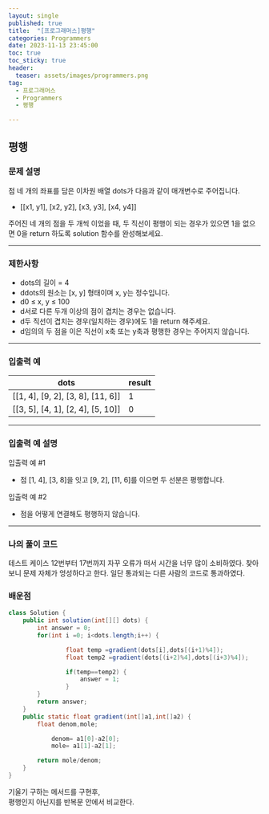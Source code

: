 ```yaml
---
layout: single
published: true
title:  "[프로그래머스]평행"
categories: Programmers
date: 2023-11-13 23:45:00
toc: true
toc_sticky: true
header:
  teaser: assets/images/programmers.png
tag:   
  - 프로그래머스
  - Programmers
  - 평행

---
```


## 평행

### 문제 설명

점 네 개의 좌표를 담은 이차원 배열  dots가 다음과 같이 매개변수로 주어집니다.

* [[x1, y1], [x2, y2], [x3, y3], [x4, y4]]

주어진 네 개의 점을 두 개씩 이었을 때, 두 직선이 평행이 되는 경우가 있으면 1을 없으면 0을 return 하도록 solution 함수를 완성해보세요.

----------------

### 제한사항

* dots의 길이 = 4
* ddots의 원소는 [x, y] 형태이며 x, y는 정수입니다.
* d0 ≤ x, y ≤ 100
* d서로 다른 두개 이상의 점이 겹치는 경우는 없습니다.
* d두 직선이 겹치는 경우(일치하는 경우)에도 1을 return 해주세요.
* d임의의 두 점을 이은 직선이 x축 또는 y축과 평행한 경우는 주어지지 않습니다.

----------------

### 입출력 예

|dots	|result|
|---|---|
|[[1, 4], [9, 2], [3, 8], [11, 6]]|	1|
|[[3, 5], [4, 1], [2, 4], [5, 10]]|	0|

----------------

### 입출력 예 설명

입출력 예 #1  

* 점 [1, 4], [3, 8]을 잇고 [9, 2], [11, 6]를 이으면 두 선분은 평행합니다.

  

입출력 예 #2  

* 점을 어떻게 연결해도 평행하지 않습니다.

  
  

  

  

  

----------------

### 나의 풀이 코드

테스트 케이스 12번부터 17번까지 자꾸 오류가 떠서 시간을 너무 많이 소비하였다. 찾아보니 문제 자체가 엉성하다고 한다. 일단 통과되는 다른 사람의 코드로 통과하였다.

### 배운점

```java
class Solution {
    public int solution(int[][] dots) {
        int answer = 0;
        for(int i =0; i<dots.length;i++) {

                float temp =gradient(dots[i],dots[(i+1)%4]);
                float temp2 =gradient(dots[(i+2)%4],dots[(i+3)%4]);

                if(temp==temp2) {
                    answer = 1;
                }
        }
        return answer;
    }
    public static float gradient(int[]a1,int[]a2) {
        float denom,mole;

            denom= a1[0]-a2[0];
            mole= a1[1]-a2[1];

        return mole/denom;
    }
}
```

기울기 구하는 메서드를 구현후,  
평행인지 아닌지를 반복문 안에서 비교한다.  


